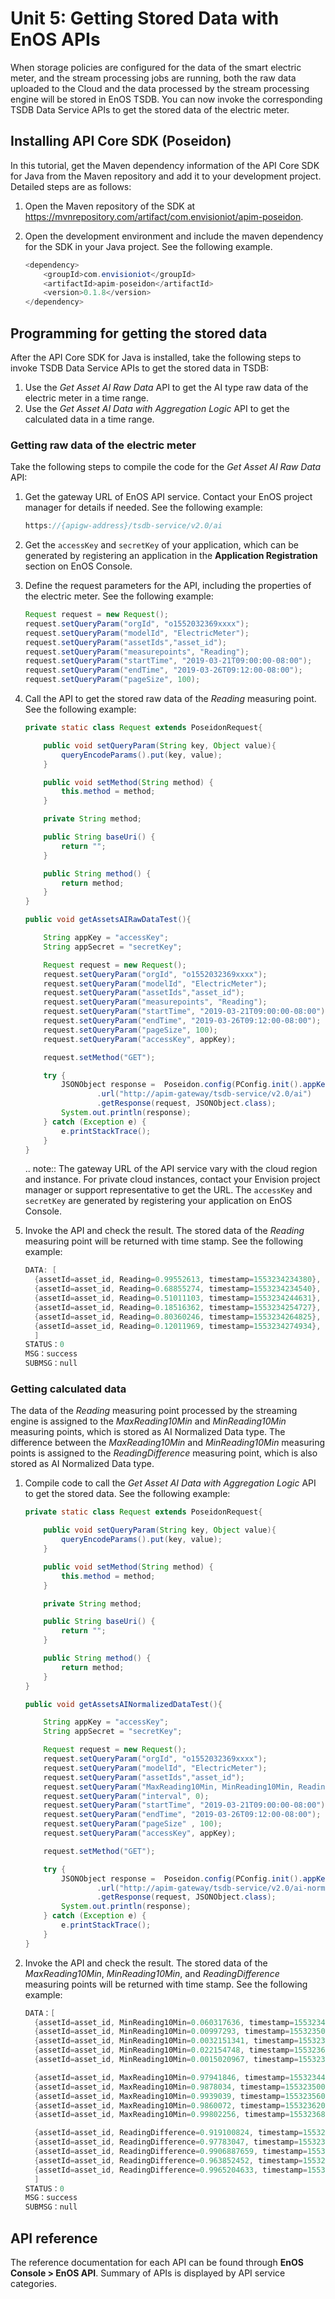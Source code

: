 # Unit 5: Getting Stored Data with EnOS APIs

When storage policies are configured for the data of the smart electric meter, and the stream processing jobs are running, both the raw data uploaded to the Cloud and the data processed by the stream processing engine will be stored in EnOS TSDB. You can now invoke the corresponding TSDB Data Service APIs to get the stored data of the electric meter.

## Installing API Core SDK (Poseidon)

In this tutorial, get the Maven dependency information of the API Core SDK for Java from the Maven repository and add it to your development project. Detailed steps are as follows:

1. Open the Maven repository of the SDK at https://mvnrepository.com/artifact/com.envisioniot/apim-poseidon.

2. Open the development environment and include the maven dependency for the SDK in your Java project. See the following example.

   ```java
   <dependency>
       <groupId>com.envisioniot</groupId>
       <artifactId>apim-poseidon</artifactId>
       <version>0.1.8</version>
   </dependency>
   ```

## Programming for getting the stored data

After the API Core SDK for Java is installed, take the following steps to invoke TSDB Data Service APIs to get the stored data in TSDB:

1. Use the *Get Asset AI Raw Data* API to get the AI type raw data of the electric meter in a time range.
2. Use the *Get Asset AI Data with Aggregation Logic* API to get the calculated data in a time range.

### Getting raw data of the electric meter

Take the following steps to compile the code for the *Get Asset AI Raw Data* API:

1. Get the gateway URL of EnOS API service. Contact your EnOS project manager for details if needed. See the following example:

   ```java
   https://{apigw-address}/tsdb-service/v2.0/ai
   ```

2. Get the `accessKey` and `secretKey` of your application, which can be generated by registering an application in the **Application Registration** section on EnOS Console.

3. Define the request parameters for the API, including the properties of the electric meter. See the following example:

   ```java
   Request request = new Request();
   request.setQueryParam("orgId", "o1552032369xxxx");
   request.setQueryParam("modelId", "ElectricMeter");
   request.setQueryParam("assetIds","asset_id");
   request.setQueryParam("measurepoints", "Reading");
   request.setQueryParam("startTime", "2019-03-21T09:00:00-08:00");
   request.setQueryParam("endTime", "2019-03-26T09:12:00-08:00");
   request.setQueryParam("pageSize", 100);
   ```

4. Call the API to get the stored raw data of the *Reading* measuring point. See the following example:

   ```java
   private static class Request extends PoseidonRequest{
   
       public void setQueryParam(String key, Object value){
           queryEncodeParams().put(key, value);
       }
   
       public void setMethod(String method) {
           this.method = method;
       }
   
       private String method;
   
       public String baseUri() {
           return "";
       }
   
       public String method() {
           return method;
       }
   }
   
   public void getAssetsAIRawDataTest(){
   
       String appKey = "accessKey";
       String appSecret = "secretKey";
   
       Request request = new Request();
       request.setQueryParam("orgId", "o1552032369xxxx");
       request.setQueryParam("modelId", "ElectricMeter");
       request.setQueryParam("assetIds","asset_id");
       request.setQueryParam("measurepoints", "Reading");
       request.setQueryParam("startTime", "2019-03-21T09:00:00-08:00");
       request.setQueryParam("endTime", "2019-03-26T09:12:00-08:00");
       request.setQueryParam("pageSize", 100);
       request.setQueryParam("accessKey", appKey);
   
       request.setMethod("GET");
   
       try {
           JSONObject response =  Poseidon.config(PConfig.init().appKey(appKey).appSecret(appSecret).debug())
                   .url("http://apim-gateway/tsdb-service/v2.0/ai")
                   .getResponse(request, JSONObject.class);
           System.out.println(response);
       } catch (Exception e) {
           e.printStackTrace();
       }
   }
   ```

   .. note:: The gateway URL of the API service vary with the cloud region and instance. For private cloud instances, contact your Envision project manager or support representative to get the URL. The `accessKey` and `secretKey` are generated by registering your application on EnOS Console.

5. Invoke the API and check the result. The stored data of the *Reading* measuring point will be returned with time stamp. See the following example:

   ```java
   DATA: [
     {assetId=asset_id, Reading=0.99552613, timestamp=1553234234380},
     {assetId=asset_id, Reading=0.68855274, timestamp=1553234234540},
     {assetId=asset_id, Reading=0.51011103, timestamp=1553234244631},
     {assetId=asset_id, Reading=0.18516362, timestamp=1553234254727},
     {assetId=asset_id, Reading=0.80360246, timestamp=1553234264825},
     {assetId=asset_id, Reading=0.12011969, timestamp=1553234274934},
     ]
   STATUS：0
   MSG：success
   SUBMSG：null
   ```




### Getting calculated data

The data of the *Reading* measuring point processed by the streaming engine is assigned to the *MaxReading10Min* and *MinReading10Min* measuring points, which is stored as AI Normalized Data type. The difference between the *MaxReading10Min* and *MinReading10Min* measuring points is assigned to the *ReadingDifference* measuring point, which is also stored as AI Normalized Data type.

1. Compile code to call the *Get Asset AI Data with Aggregation Logic* API to get the stored data. See the following example:

   ```java
   private static class Request extends PoseidonRequest{
   
       public void setQueryParam(String key, Object value){
           queryEncodeParams().put(key, value);
       }
   
       public void setMethod(String method) {
           this.method = method;
       }
   
       private String method;
   
       public String baseUri() {
           return "";
       }
   
       public String method() {
           return method;
       }
   }
   
   public void getAssetsAINormalizedDataTest(){
   
       String appKey = "accessKey";
       String appSecret = "secretKey";
   
       Request request = new Request();
       request.setQueryParam("orgId", "o1552032369xxxx");
       request.setQueryParam("modelId", "ElectricMeter");
       request.setQueryParam("assetIds","asset_id");
       request.setQueryParam("MaxReading10Min, MinReading10Min, ReadingDifference"); 
       request.setQueryParam("interval", 0);
       request.setQueryParam("startTime", "2019-03-21T09:00:00-08:00");
       request.setQueryParam("endTime", "2019-03-26T09:12:00-08:00");
       request.setQueryParam("pageSize" , 100);
       request.setQueryParam("accessKey", appKey);
   
       request.setMethod("GET");
   
       try {
           JSONObject response =  Poseidon.config(PConfig.init().appKey(appKey).appSecret(appSecret).debug())
                   .url("http://apim-gateway/tsdb-service/v2.0/ai-normalized")
                   .getResponse(request, JSONObject.class);
           System.out.println(response);
       } catch (Exception e) {
           e.printStackTrace();
       }
   }
   ```



2. Invoke the API and check the result. The stored data of the *MaxReading10Min*, *MinReading10Min*, and *ReadingDifference* measuring points will be returned with time stamp. See the following example:

   ```java
   DATA：[
     {assetId=asset_id, MinReading10Min=0.060317636, timestamp=1553234400000},  
     {assetId=asset_id, MinReading10Min=0.00997293, timestamp=1553235000000},
     {assetId=asset_id, MinReading10Min=0.0032151341, timestamp=1553235600000},
     {assetId=asset_id, MinReading10Min=0.022154748, timestamp=1553236200000},
     {assetId=asset_id, MinReading10Min=0.0015020967, timestamp=1553236800000},

     {assetId=asset_id, MaxReading10Min=0.97941846, timestamp=1553234400000},
     {assetId=asset_id, MaxReading10Min=0.9878034, timestamp=1553235000000},
     {assetId=asset_id, MaxReading10Min=0.9939039, timestamp=1553235600000},
     {assetId=asset_id, MaxReading10Min=0.9860072, timestamp=1553236200000},
     {assetId=asset_id, MaxReading10Min=0.99802256, timestamp=1553236800000},

     {assetId=asset_id, ReadingDifference=0.919100824, timestamp=1553234400000},
     {assetId=asset_id, ReadingDifference=0.97783047, timestamp=1553235000000},
     {assetId=asset_id, ReadingDifference=0.9906887659, timestamp=1553235600000},
     {assetId=asset_id, ReadingDifference=0.963852452, timestamp=1553236200000},
     {assetId=asset_id, ReadingDifference=0.9965204633, timestamp=1553236800000},
     ]
   STATUS：0
   MSG：success
   SUBMSG：null
   ```



## API reference

The reference documentation for each API can be found through **EnOS Console > EnOS API**. Summary of APIs is displayed by API service categories. 

<!--end-->
